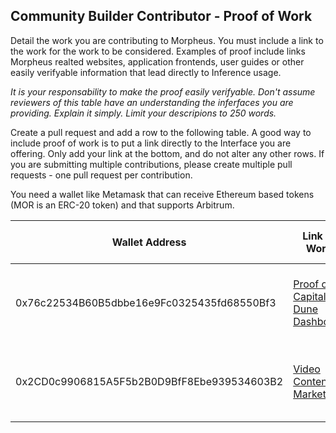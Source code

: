 ## Community Builder Contributor - Proof of Work

Detail the work you are contributing to Morpheus.  You must include a link to the work for the work to be considered.  Examples of proof include links Morpheus realted websites, application frontends, user guides or other easily verifyable information that lead directly to Inference usage.

*It is your responsability to make the proof easily verifyable. Don't assume reviewers of this table have an understanding the inferfaces you are providing. Explain it simply. Limit your descripions to 250 words.*

Create a pull request and add a row to the following table. A good way to include proof of work is to put a link directly to the Interface you are offering. Only add your link at the bottom, and do not alter any other rows. If you are submitting multiple contributions, please create multiple pull requests - one pull request per contribution.

You need a wallet like Metamask that can receive Ethereum based tokens (MOR is an ERC-20 token) and that supports Arbitrum.

| Wallet Address                              | Link to Work | Time Devoted (hrs) | Description of Contribution                                   |
|---------------------------------------------| ------------ |------|---------------------------------------------------------------|
| 0x76c22534B60B5dbbe16e9Fc0325435fd68550Bf3  | [Proof of Capital Dune Dashboard](https://dune.com/syncracy/morpheus) | 1 HR | A Dune dashboard to tack the progress of Morpheus fiar launch |
| 0x2CD0c9906815A5F5b2B0D9BfF8Ebe939534603B2 | [Video Content Marketing](https://drive.google.com/drive/folders/1y97hLKOFZ48xwljuvDQsdjYA6Pw_f1Un?usp=drive_link) | 8 HR | Marketing video I made was requested by The Oracle |
